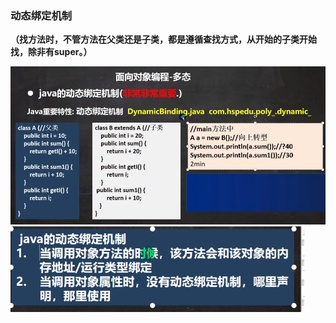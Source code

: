 
### 动态绑定机制

**（找方法时，不管方法在父类还是子类，都是遵循查找方式，从开始的子类开始找，除非有super。）**

![输入图片说明](/imgs/2024-07-13/0meerbJpcO8UwIR8.png)
![输入图片说明](/imgs/2024-07-13/vJ4rwysRKg3dx1fu.png)
<!--stackedit_data:
eyJoaXN0b3J5IjpbLTYxNDc2NjEyNF19
-->